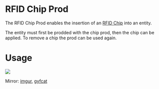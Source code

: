 # RFID Chip Prod

The RFID Chip Prod enables the insertion of an [RFID Chip] into an entity.
 
The entity must first be prodded with the chip prod, then the chip can be applied. To remove a chip the prod can be
 used again.
 
# Usage

<img src="https://media.giphy.com/media/l2QDYlNYizRJohtio/giphy.gif" />

Mirror: [imgur], [gyfcat]


[RFID Chip]: /miscellaneous_additions/rfid_chip.md
[imgur]: https://i.imgur.com/tCfnm1r.mp4
[gyfcat]: https://thumbs.gfycat.com/WelloffSlimCurlew-size_restricted.gif